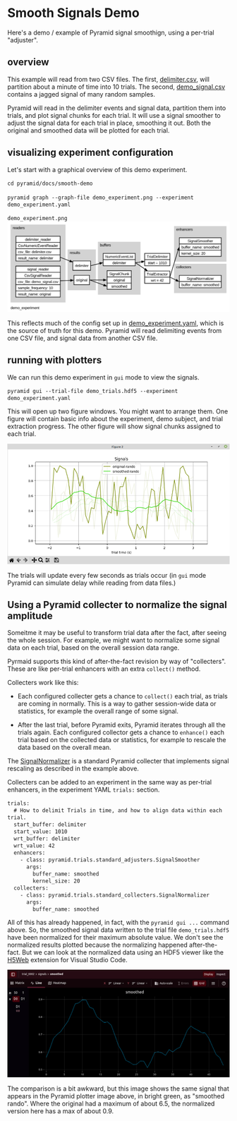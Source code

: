 # Smooth Signals Demo

Here's a demo / example of Pyramid signal smoothign, using a per-trial "adjuster".

## overview

This example will read from two CSV files.
The first, [delimiter.csv](delimiter.csv), will partition about a minute of time into 10 trials.
The second, [demo_signal.csv](demo_signal.csv) contains a jagged signal of many random samples.

Pyramid will read in the delimiter events and signal data, partition them into trials, and plot signal chunks for each trial.
It will use a signal smoother to adjust the signal data for each trial in place, smoothing it out.
Both the original and smoothed data will be plotted for each trial.

## visualizing experiment configuration

Let's start with a graphical overview of this demo experiment.

```
cd pyramid/docs/smooth-demo

pyramid graph --graph-file demo_experiment.png --experiment demo_experiment.yaml
```

`demo_experiment.png`
![Graph of Pyramid Readers, Buffers, and Trial configuration for demo_experiment.](demo_experiment.png "Overview of demo_experiment")

This reflects much of the config set up in [demo_experiment.yaml](demo_experiment.yaml), which is the source of truth for this demo.  Pyramid will read delimiting events from one CSV file, and signal data from another CSV file.

## running with plotters

We can run this demo experiment in `gui` mode to view the signals.

```
pyramid gui --trial-file demo_trials.hdf5 --experiment demo_experiment.yaml
```

This will open up two figure windows.  You might want to arrange them.
One figure will contain basic info about the experiment, demo subject, and trial extraction progress.
The other figure will show signal chunks assigned to each trial.

![Plot of signal chunks, overlayed trial after trial.](SmoothedSignal.png "Plot of signal chunks")


The trials will update every few seconds as trials occur (in `gui` mode Pyramid can simulate delay while reading from data files.)

## Using a Pyramid collecter to normalize the signal amplitude

Someitme it may be useful to transform trial data after the fact, after seeing the whole session.  For example, we might want to normalize some signal data on each trial, based on the overall session data range.

Pyrmaid supports this kind of after-the-fact revision by way of "collecters".  These are like per-trial enhancers with an extra `collect()` method.

Collecters work like this:

 - Each configured collecter gets a chance to `collect()` each trial, as trials are coming in normally.  This is a way to gather session-wide data or statistics, for example the overall range of some signal.

 - After the last trial, before Pyramid exits, Pyramid iterates through all the trials again.  Each configured collector gets a chance to `enhance()` each trial based on the collected data or statistics, for example to rescale the data based on the overall mean.

The [SignalNormalizer](https://github.com/benjamin-heasly/pyramid/blob/main/src/pyramid/trials/standard_collecters.py#L47) is a standard Pyramid collecter that implements signal rescaling as described in the example above.

Collecters can be added to an experiment in the same way as per-trial enhancers, in the experiment YAML `trials:` section.

```
trials:
  # How to delimit Trials in time, and how to align data within each trial.
  start_buffer: delimiter
  start_value: 1010
  wrt_buffer: delimiter
  wrt_value: 42
  enhancers:
    - class: pyramid.trials.standard_adjusters.SignalSmoother
      args:
        buffer_name: smoothed
        kernel_size: 20
  collecters:
    - class: pyramid.trials.standard_collecters.SignalNormalizer
      args:
        buffer_name: smoothed
```

All of this has already happened, in fact, with the `pyramid gui ...` command above.
So, the smoothed signal data written to the trial file `demo_trials.hdf5` have been normalized for their maximum absolute value.
We don't see the normalized results plotted because the normalizing happened after-the-fact.
But we can look at the normalized data using an HDF5 viewer like the [H5Web](https://marketplace.visualstudio.com/items?itemName=h5web.vscode-h5web) extension for Visual Studio Code.

![Plot of normalized, smoothed signal chunk as seed with H5Web.](normalized-smoothed-signal-h5web.png "Plot of smoothed, normalized signal chunk")

The comparison is a bit awkward, but this image shows the same signal that appears in the Pyramid plotter image above, in bright green, as "smoothed rando".
Where the original had a maximum of about 6.5, the normalized version here has a max of about 0.9.
